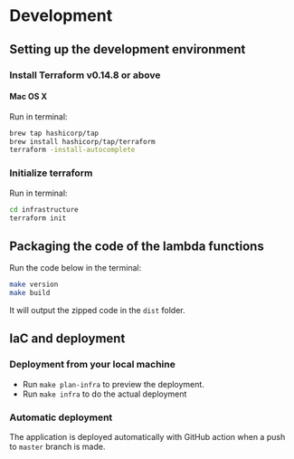 # Development
## Setting up the development environment
### Install Terraform v0.14.8 or above
#### Mac OS X
Run in terminal:
```bash
brew tap hashicorp/tap
brew install hashicorp/tap/terraform
terraform -install-autocomplete
```
### Initialize terraform
Run in terminal:
```bash
cd infrastructure
terraform init
```

## Packaging the code of the lambda functions
Run the code below in the terminal:
```bash
make version
make build
```
It will output the zipped code in the `dist` folder.

## IaC and deployment

### Deployment from your local machine
* Run ```make plan-infra``` to preview the deployment.
* Run ```make infra``` to do the actual deployment

### Automatic deployment
The application is deployed automatically with GitHub action when a push to `master` branch is made.